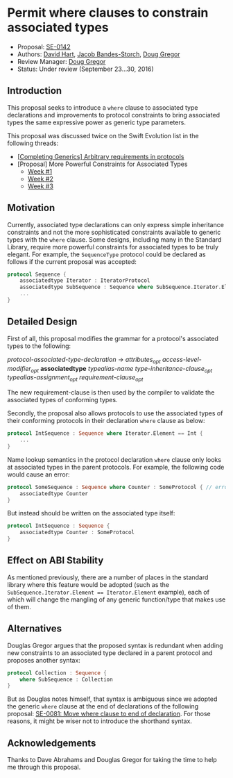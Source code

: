 # Permit where clauses to constrain associated types

* Proposal: [SE-0142](0142-associated-types-constraints.md)
* Authors: [David Hart](https://github.com/hartbit), [Jacob Bandes-Storch](https://github.com/jtbandes), [Doug Gregor](https://github.com/DougGregor)
* Review Manager: [Doug Gregor](https://github.com/DougGregor)
* Status: Under review (September 23...30, 2016)

## Introduction

This proposal seeks to introduce a `where` clause to associated type
declarations and improvements to protocol constraints to bring associated types
the same expressive power as generic type parameters.

This proposal was discussed twice on the Swift Evolution list in the following
threads:

* [\[Completing Generics\] Arbitrary requirements in protocols](https://lists.swift.org/pipermail/swift-evolution/Week-of-Mon-20160411/014667.html)
* [Proposal] More Powerful Constraints for Associated Types
  - [Week #1](https://lists.swift.org/pipermail/swift-evolution/Week-of-Mon-20160418/015625.html)
  - [Week #2](https://lists.swift.org/pipermail/swift-evolution/Week-of-Mon-20160425/015753.html)
  - [Week #3](https://lists.swift.org/pipermail/swift-evolution/Week-of-Mon-20160502/016354.html)

## Motivation

Currently, associated type declarations can only express simple inheritance
constraints and not the more sophisticated constraints available to generic
types with the `where` clause. Some designs, including many in the Standard
Library, require more powerful constraints for associated types to be truly
elegant. For example, the `SequenceType` protocol could be declared as follows
if the current proposal was accepted:

```swift
protocol Sequence {
    associatedtype Iterator : IteratorProtocol
    associatedtype SubSequence : Sequence where SubSequence.Iterator.Element == Iterator.Element
    ...
}
```

## Detailed Design

First of all, this proposal modifies the grammar for a protocol's associated types
to the following:

*protocol-associated-type-declaration* →
	*attributes<sub>opt</sub>*
	*access-level-modifier<sub>opt</sub>*
	**associatedtype**
	*typealias-name*
	­*type-inheritance-clause­<sub>opt</sub>*
	*typealias-assignment­<sub>opt</sub>*
	*requirement-clause<sub>opt</sub>*

The new requirement-clause is then used by the compiler to validate the
associated types of conforming types.

Secondly, the proposal also allows protocols to use the associated types of
their conforming protocols in their declaration `where` clause as below:

```swift
protocol IntSequence : Sequence where Iterator.Element == Int {
    ...
}
```

Name lookup semantics in the protocol declaration `where` clause only looks at
associated types in the parent protocols. For example, the following code would
cause an error:

```swift
protocol SomeSequence : Sequence where Counter : SomeProtocol { // error: Use of undefined associated type 'Counter'
    associatedtype Counter
}
```

But instead should be written on the associated type itself:

```swift
protocol IntSequence : Sequence {
    associatedtype Counter : SomeProtocol
}
```
 
## Effect on ABI Stability

As mentioned previously, there are a number of places in the standard library where this feature would be adopted (such as the `SubSequence.Iterator.Element == Iterator.Element` example), each of which will change the mangling of any generic function/type that makes use of them.

## Alternatives

Douglas Gregor argues that the proposed syntax is redundant when adding new
constraints to an associated type declared in a parent protocol and proposes
another syntax: 

```swift
protocol Collection : Sequence {
    where SubSequence : Collection
}
```

But as Douglas notes himself, that syntax is ambiguous since we adopted the
generic `where` clause at the end of declarations of the following proposal:
[SE-0081: Move where clause to end of declaration](https://github.com/apple/swift-evolution/blob/master/proposals/0081-move-where-expression.md). For those reasons, it might be wiser not to introduce the shorthand syntax.
 
## Acknowledgements

Thanks to Dave Abrahams and Douglas Gregor for taking the time to help me
through this proposal.
